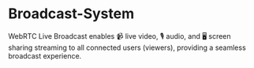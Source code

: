 # Broadcast-System
WebRTC Live Broadcast enables 📹 live video, 🎙️ audio, and 🖥️ screen sharing streaming to all connected users (viewers), providing a seamless broadcast experience.  
